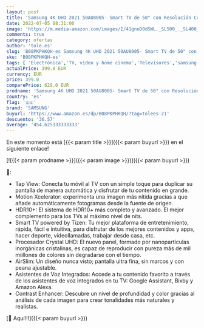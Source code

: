 ```yaml
---
layout: post
title: 'Samsung 4K UHD 2021 50AU8005- Smart TV de 50" con Resolución Crystal UHD  Procesador Crystal UHD  HDR10+  Motion Xcelerator  Contrast Enhancer y Alexa Integrada  Color Negro'
date: 2022-07-05 08:31:00
image: 'https://m.media-amazon.com/images/I/41gnoD0dSWL._SL500_._SL400_.jpg'
comments: true
category: ofertas
author: 'tole.es'
slug: 'B08PKPHKQH-es Samsung 4K UHD 2021 50AU8005- Smart TV de 50" con...'
sku: 'B08PKPHKQH-es'
tags: [ 'Electrónica','TV, vídeo y home cinema','Televisores','samsung','smart','tv','🇪🇸', ]
actualPrice: 399.0 EUR
currency: EUR
price: 399.0
comparePrice: 629.0 EUR
prodname: 'Samsung 4K UHD 2021 50AU8005- Smart TV de 50" con Resolución Crystal UHD  Procesador Crystal UHD  HDR10+  Motion Xcelerator  Contrast Enhancer y Alexa Integrada  Color Negro'
country: 'es'
flag: '🇪🇸'
brand: 'SAMSUNG'
buyurl: 'https://www.amazon.es/dp/B08PKPHKQH/?tag=tolees-21'
descuento: '36.57'
average: '454.625333333333'
---
```


En este momento está [{{< param title >}}]({{< param buyurl >}}) en el siguiente enlace!

[![{{< param prodname >}}]({{< param image >}})]({{< param buyurl >}})

🔎:

- Tap View: Conecta tu móvil al TV con un simple toque para duplicar su pantalla de manera automática y disfrutar de tu contenido en grande.
- Motion Xcelerator: experimenta una imagen más nítida gracias a que añade automáticamente fotogramas desde la fuente de origen.
- HDR10+: El sistema de HDR10+ más completo y avanzado. El mejor complemento para los TVs al máximo nivel de nits.
- Smart TV powered by Tizen: Tu mejor plataforma de entretenimiento, rápida, fácil e intuitiva, para disfrutar de los mejores contenidos y apps, hacer deporte, videollamadas, trabajar desde casa, etc.
- Procesador Crystal UHD: El nuevo panel, formado por nanopartículas inorgánicas cristalinas, es capaz de reproducir con pureza más de mil miillones de colores sin degradarse con el tiempo.
- AirSlim: Un diseño nunca visto; pantalla ultra fina, sin marcos y con peana ajustable.
- Asistentes de Voz Integrados: Accede a tu contenido favorito a través de los asistentes de voz integrados en tu TV: Google Assistant, Bixby y Amazon Alexa.
- Contrast Enhancer: Descubre un nivel de profundidad y color gracias al análisis de cada imagen para crear tonalidades más naturales y realistas.

[🛒 Aquí!!!]({{< param buyurl >}})
